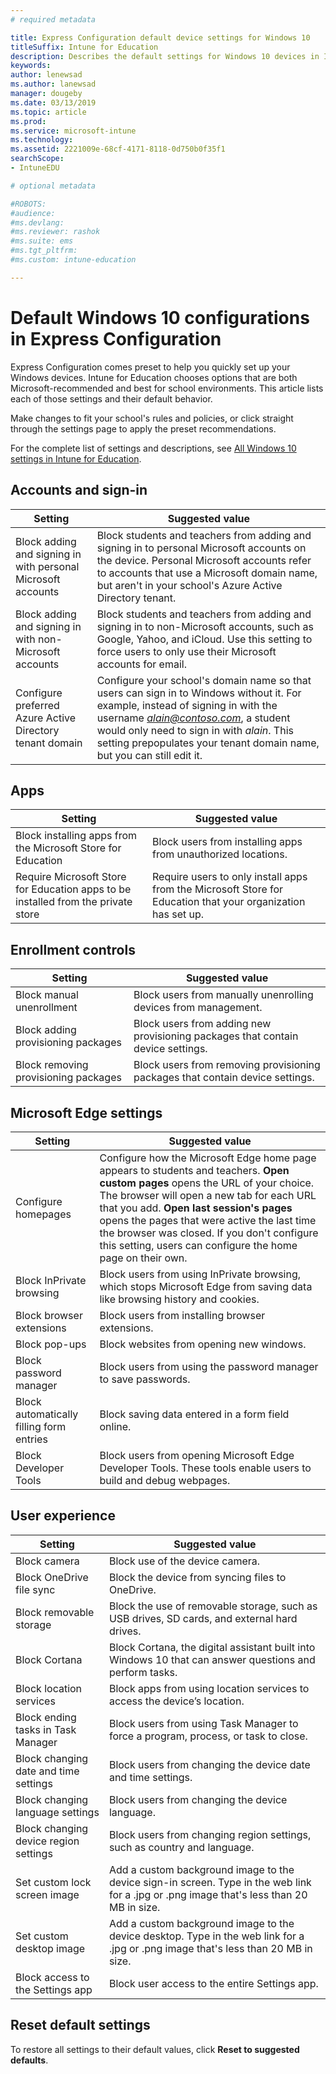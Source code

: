 ```yaml
---
# required metadata

title: Express Configuration default device settings for Windows 10
titleSuffix: Intune for Education
description: Describes the default settings for Windows 10 devices in Intune for Education.
keywords:
author: lenewsad
ms.author: lanewsad
manager: dougeby
ms.date: 03/13/2019
ms.topic: article
ms.prod:
ms.service: microsoft-intune
ms.technology:
ms.assetid: 2221009e-68cf-4171-8118-0d750b0f35f1
searchScope:
- IntuneEDU

# optional metadata

#ROBOTS:
#audience:
#ms.devlang:
#ms.reviewer: rashok
#ms.suite: ems
#ms.tgt_pltfrm:
#ms.custom: intune-education

---
```

# Default Windows 10 configurations in Express Configuration
Express Configuration comes preset to help you quickly set up your Windows devices. Intune for Education chooses options that are both Microsoft-recommended and best for school environments. This article lists each of those settings and their default behavior. 

 Make changes to fit your school's rules and policies, or click straight through the settings page to apply the preset recommendations. 

For the complete list of settings and descriptions, see [All Windows 10 settings in Intune for Education](all-edu-settings-windows.md). 


## Accounts and sign-in 

|Setting|Suggested value|  
|---|---|
|Block adding and signing in with personal Microsoft accounts |Block students and teachers from adding and signing in to personal Microsoft accounts on the device. Personal Microsoft accounts refer to accounts that use a Microsoft domain name, but aren't in your school's Azure Active Directory tenant.|  
|Block adding and signing in with non-Microsoft accounts|Block students and teachers from adding and signing in to non-Microsoft accounts, such as Google, Yahoo, and iCloud. Use this setting to force users to only use their Microsoft accounts for email.|
|Configure preferred Azure Active Directory tenant domain|Configure your school's domain name so that users can sign in to Windows without it. For example, instead of signing in with the username *alain@contoso.com*, a student would only need to sign in with *alain*. This setting prepopulates your tenant domain name, but you can still edit it.|   

## Apps   
|Setting|Suggested value|  
|---|---|
|Block installing apps from the Microsoft Store for Education|Block users from installing apps from unauthorized locations.|  
|Require Microsoft Store for Education apps to be installed from the private store|Require users to only install apps from the Microsoft Store for Education that your organization has set up.|  

## Enrollment controls  
|Setting|Suggested value| 
|---|---|
|Block manual unenrollment|Block users from manually unenrolling devices from management.|
|Block adding provisioning packages|Block users from adding new provisioning packages that contain device settings.|
|Block removing provisioning packages|Block users from removing provisioning packages that contain device settings.|  

## Microsoft Edge settings  
|Setting|Suggested value|
|---|---|
|Configure homepages|Configure how the Microsoft Edge home page appears to students and teachers. **Open custom pages** opens the URL of your choice. The browser will open a new tab for each URL that you add. **Open last session's pages** opens the pages that were active the last time the browser was closed. If you don't configure this setting, users can configure the home page on their own.| 
|Block InPrivate browsing|Block users from using InPrivate browsing, which stops Microsoft Edge from saving data like browsing history and cookies.|  
|Block browser extensions|Block users from installing browser extensions.|
|Block pop-ups|Block websites from opening new windows.|  
|Block password manager|Block users from using the password manager to save passwords.|
|Block automatically filling form entries|Block saving data entered in a form field online.|
|Block Developer Tools|Block users from opening Microsoft Edge Developer Tools. These tools enable users to build and debug webpages.|  

## User experience 
|Setting|Suggested value| 
|---|---|
|Block camera|Block use of the device camera.|
|Block OneDrive file sync|Block the device from syncing files to OneDrive.|
|Block removable storage|Block the use of removable storage, such as USB drives, SD cards, and external hard drives.|
|Block Cortana|Block Cortana, the digital assistant built into Windows 10 that can answer questions and perform tasks.|
|Block location services|Block apps from using location services to access the device’s location.|  
|Block ending tasks in Task Manager|Block users from using Task Manager to force a program, process, or task to close.|
|Block changing date and time settings|Block users from changing the device date and time settings.|
|Block changing language settings|Block users from changing the device language.|
|Block changing device region settings|Block users from changing region settings, such as country and language.|
|Set custom lock screen image|Add a custom background image to the device sign-in screen. Type in the web link for a .jpg or .png image that's less than 20 MB in size.|
|Set custom desktop image|Add a custom background image to the device desktop. Type in the web link for a .jpg or .png image that's less than 20 MB in size.|
|Block access to the Settings app|Block user access to the entire Settings app.|  

## Reset default settings
To restore all settings to their default values, click **Reset to suggested defaults**.  

